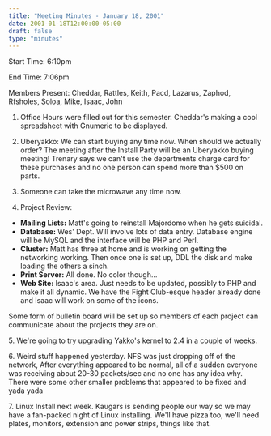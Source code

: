 ```yaml
---
title: "Meeting Minutes - January 18, 2001"
date: 2001-01-18T12:00:00-05:00
draft: false
type: "minutes"
---
```


Start Time: 6:10pm </p><p>
End Time: 7:06pm </p><p>
Members Present: Cheddar, Rattles, Keith, Pacd, Lazarus, Zaphod,  Rfsholes, Soloa, Mike, Isaac, John </p><p>
1. Office Hours were filled out for this semester.  Cheddar's making a cool spreadsheet with Gnumeric to be displayed. </p><p>
2. Uberyakko: We can start buying any time now.  When should we actually order?  The meeting after the Install Party will be an Uberyakko buying  meeting!  Trenary says we can't use the departments charge card for these purchases and no one person can spend more than $500 on parts. </p><p>
3. Someone can take the microwave any time now. </p><p>
4. Project Review: </p><p>
<ul> <li><b>Mailing Lists:</b>  Matt's going to reinstall Majordomo when he gets suicidal.</li> <li><b>Database:</b>  Wes' Dept.  Will involve lots of data entry.  Database engine will be MySQL and the interface will be PHP and Perl.</li> <li><b>Cluster:</b>  Matt has three at home and is working on getting the networking working.  Then once one is set up, DDL the disk and make loading the others a sinch.</li> <li><b>Print Server:</b>  All done.  No color though...</li> <li><b>Web Site:</b>  Isaac's area.  Just needs to be updated, possibly to PHP and make it all dynamic.  We have the Fight Club-esque header already done and Isaac will work on some of the icons.</li> </ul> </p><p>
Some form of bulletin board will be set up so members of each project can communicate about the projects they are on. </p><p>
5. We're going to try upgrading Yakko's kernel to 2.4 in a couple of weeks. </p><p>
6. Weird stuff happened yesterday.  NFS was just dropping off of the network, After everything appeared to be normal, all of a sudden everyone was receiving about 20-30 packets/sec and no one has any idea why.  There were some other smaller problems that appeared to be fixed and yada yada </p><p>
7. Linux Install next week.  Kaugars is sending people our way so we may have a fan-packed night of Linux installing.  We'll have pizza too, we'll need  plates, monitors, extension and power strips, things like that. </p>
